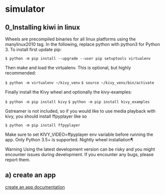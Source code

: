 # simulator

## 0_Installing kiwi in linux
Wheels are precompiled binaries for all linux platforms using the manylinux2010 tag. In the following, replace python with python3 for Python 3. To install first update pip:

`$ python -m pip install --upgrade --user pip setuptools virtualenv`

Then make and load the virtualenv. This is optional, but highly recommended:

`$ python -m virtualenv ~/kivy_venv`
`$ source ~/kivy_venv/bin/activate`

Finally install the Kivy wheel and optionally the kivy-examples:

`$ python -m pip install kivy`
`$ python -m pip install kivy_examples`

Gstreamer is not included, so if you would like to use media playback with kivy, you should install ffpyplayer like so

`$ python -m pip install ffpyplayer`

Make sure to set KIVY_VIDEO=ffpyplayer env variable before running the app. Only Python 3.5+ is supported.
Nightly wheel installation¶

Warning
Using the latest development version can be risky and you might encounter issues during development. If you encounter any bugs, please report them.

## a) create an app
[create an app documentation](a_create_an_app/README.md)